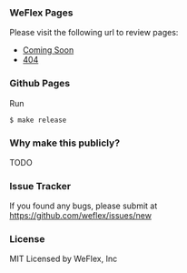 
### WeFlex Pages

Please visit the following url to review pages:

- [Coming Soon](https://weflex.github.io/pages/coming-soon.html)
- [404](https://weflex.github.io/pages/404.html)

### Github Pages

Run

```
$ make release
```

### Why make this publicly?

TODO

### Issue Tracker

If you found any bugs, please submit at https://github.com/weflex/issues/new

### License

MIT Licensed by WeFlex, Inc
